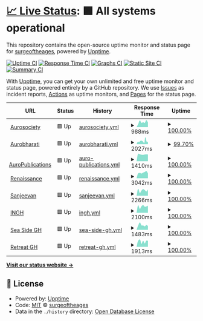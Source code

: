 # [📈 Live Status](https://surgeoftheages.github.io/sasup): <!--live status--> **🟩 All systems operational**

This repository contains the open-source uptime monitor and status page for [surgeoftheages](https://surgeoftheages.github.io/sasup), powered by [Upptime](https://github.com/upptime/upptime).

[![Uptime CI](https://github.com/surgeoftheages/sasup/workflows/Uptime%20CI/badge.svg)](https://github.com/surgeoftheages/sasup/actions?query=workflow%3A%22Uptime+CI%22)
[![Response Time CI](https://github.com/surgeoftheages/sasup/workflows/Response%20Time%20CI/badge.svg)](https://github.com/surgeoftheages/sasup/actions?query=workflow%3A%22Response+Time+CI%22)
[![Graphs CI](https://github.com/surgeoftheages/sasup/workflows/Graphs%20CI/badge.svg)](https://github.com/surgeoftheages/sasup/actions?query=workflow%3A%22Graphs+CI%22)
[![Static Site CI](https://github.com/surgeoftheages/sasup/workflows/Static%20Site%20CI/badge.svg)](https://github.com/surgeoftheages/sasup/actions?query=workflow%3A%22Static+Site+CI%22)
[![Summary CI](https://github.com/surgeoftheages/sasup/workflows/Summary%20CI/badge.svg)](https://github.com/surgeoftheages/sasup/actions?query=workflow%3A%22Summary+CI%22)

With [Upptime](https://upptime.js.org), you can get your own unlimited and free uptime monitor and status page, powered entirely by a GitHub repository. We use [Issues](https://github.com/surgeoftheages/sasup/issues) as incident reports, [Actions](https://github.com/surgeoftheages/sasup/actions) as uptime monitors, and [Pages](https://surgeoftheages.github.io/sasup) for the status page.

<!--start: status pages-->
<!-- This summary is generated by Upptime (https://github.com/upptime/upptime) -->
<!-- Do not edit this manually, your changes will be overwritten -->
<!-- prettier-ignore -->
| URL | Status | History | Response Time | Uptime |
| --- | ------ | ------- | ------------- | ------ |
| <img alt="" src="https://icons.duckduckgo.com/ip3/aurosociety.org.ico" height="13"> [Aurosociety](https://aurosociety.org) | 🟩 Up | [aurosociety.yml](https://github.com/surgeoftheages/sasup/commits/HEAD/history/aurosociety.yml) | <details><summary><img alt="Response time graph" src="./graphs/aurosociety/response-time-week.png" height="20"> 988ms</summary><br><a href="https://surgeoftheages.github.io/sasup/history/aurosociety"><img alt="Response time 816" src="https://img.shields.io/endpoint?url=https%3A%2F%2Fraw.githubusercontent.com%2Fsurgeoftheages%2Fsasup%2FHEAD%2Fapi%2Faurosociety%2Fresponse-time.json"></a><br><a href="https://surgeoftheages.github.io/sasup/history/aurosociety"><img alt="24-hour response time 1140" src="https://img.shields.io/endpoint?url=https%3A%2F%2Fraw.githubusercontent.com%2Fsurgeoftheages%2Fsasup%2FHEAD%2Fapi%2Faurosociety%2Fresponse-time-day.json"></a><br><a href="https://surgeoftheages.github.io/sasup/history/aurosociety"><img alt="7-day response time 988" src="https://img.shields.io/endpoint?url=https%3A%2F%2Fraw.githubusercontent.com%2Fsurgeoftheages%2Fsasup%2FHEAD%2Fapi%2Faurosociety%2Fresponse-time-week.json"></a><br><a href="https://surgeoftheages.github.io/sasup/history/aurosociety"><img alt="30-day response time 822" src="https://img.shields.io/endpoint?url=https%3A%2F%2Fraw.githubusercontent.com%2Fsurgeoftheages%2Fsasup%2FHEAD%2Fapi%2Faurosociety%2Fresponse-time-month.json"></a><br><a href="https://surgeoftheages.github.io/sasup/history/aurosociety"><img alt="1-year response time 828" src="https://img.shields.io/endpoint?url=https%3A%2F%2Fraw.githubusercontent.com%2Fsurgeoftheages%2Fsasup%2FHEAD%2Fapi%2Faurosociety%2Fresponse-time-year.json"></a></details> | <details><summary><a href="https://surgeoftheages.github.io/sasup/history/aurosociety">100.00%</a></summary><a href="https://surgeoftheages.github.io/sasup/history/aurosociety"><img alt="All-time uptime 99.96%" src="https://img.shields.io/endpoint?url=https%3A%2F%2Fraw.githubusercontent.com%2Fsurgeoftheages%2Fsasup%2FHEAD%2Fapi%2Faurosociety%2Fuptime.json"></a><br><a href="https://surgeoftheages.github.io/sasup/history/aurosociety"><img alt="24-hour uptime 100.00%" src="https://img.shields.io/endpoint?url=https%3A%2F%2Fraw.githubusercontent.com%2Fsurgeoftheages%2Fsasup%2FHEAD%2Fapi%2Faurosociety%2Fuptime-day.json"></a><br><a href="https://surgeoftheages.github.io/sasup/history/aurosociety"><img alt="7-day uptime 100.00%" src="https://img.shields.io/endpoint?url=https%3A%2F%2Fraw.githubusercontent.com%2Fsurgeoftheages%2Fsasup%2FHEAD%2Fapi%2Faurosociety%2Fuptime-week.json"></a><br><a href="https://surgeoftheages.github.io/sasup/history/aurosociety"><img alt="30-day uptime 100.00%" src="https://img.shields.io/endpoint?url=https%3A%2F%2Fraw.githubusercontent.com%2Fsurgeoftheages%2Fsasup%2FHEAD%2Fapi%2Faurosociety%2Fuptime-month.json"></a><br><a href="https://surgeoftheages.github.io/sasup/history/aurosociety"><img alt="1-year uptime 99.95%" src="https://img.shields.io/endpoint?url=https%3A%2F%2Fraw.githubusercontent.com%2Fsurgeoftheages%2Fsasup%2FHEAD%2Fapi%2Faurosociety%2Fuptime-year.json"></a></details>
| <img alt="" src="https://icons.duckduckgo.com/ip3/aurobharati.in.ico" height="13"> [Aurobharati](https://aurobharati.in) | 🟩 Up | [aurobharati.yml](https://github.com/surgeoftheages/sasup/commits/HEAD/history/aurobharati.yml) | <details><summary><img alt="Response time graph" src="./graphs/aurobharati/response-time-week.png" height="20"> 2027ms</summary><br><a href="https://surgeoftheages.github.io/sasup/history/aurobharati"><img alt="Response time 2116" src="https://img.shields.io/endpoint?url=https%3A%2F%2Fraw.githubusercontent.com%2Fsurgeoftheages%2Fsasup%2FHEAD%2Fapi%2Faurobharati%2Fresponse-time.json"></a><br><a href="https://surgeoftheages.github.io/sasup/history/aurobharati"><img alt="24-hour response time 2433" src="https://img.shields.io/endpoint?url=https%3A%2F%2Fraw.githubusercontent.com%2Fsurgeoftheages%2Fsasup%2FHEAD%2Fapi%2Faurobharati%2Fresponse-time-day.json"></a><br><a href="https://surgeoftheages.github.io/sasup/history/aurobharati"><img alt="7-day response time 2027" src="https://img.shields.io/endpoint?url=https%3A%2F%2Fraw.githubusercontent.com%2Fsurgeoftheages%2Fsasup%2FHEAD%2Fapi%2Faurobharati%2Fresponse-time-week.json"></a><br><a href="https://surgeoftheages.github.io/sasup/history/aurobharati"><img alt="30-day response time 1989" src="https://img.shields.io/endpoint?url=https%3A%2F%2Fraw.githubusercontent.com%2Fsurgeoftheages%2Fsasup%2FHEAD%2Fapi%2Faurobharati%2Fresponse-time-month.json"></a><br><a href="https://surgeoftheages.github.io/sasup/history/aurobharati"><img alt="1-year response time 2036" src="https://img.shields.io/endpoint?url=https%3A%2F%2Fraw.githubusercontent.com%2Fsurgeoftheages%2Fsasup%2FHEAD%2Fapi%2Faurobharati%2Fresponse-time-year.json"></a></details> | <details><summary><a href="https://surgeoftheages.github.io/sasup/history/aurobharati">99.70%</a></summary><a href="https://surgeoftheages.github.io/sasup/history/aurobharati"><img alt="All-time uptime 99.77%" src="https://img.shields.io/endpoint?url=https%3A%2F%2Fraw.githubusercontent.com%2Fsurgeoftheages%2Fsasup%2FHEAD%2Fapi%2Faurobharati%2Fuptime.json"></a><br><a href="https://surgeoftheages.github.io/sasup/history/aurobharati"><img alt="24-hour uptime 100.00%" src="https://img.shields.io/endpoint?url=https%3A%2F%2Fraw.githubusercontent.com%2Fsurgeoftheages%2Fsasup%2FHEAD%2Fapi%2Faurobharati%2Fuptime-day.json"></a><br><a href="https://surgeoftheages.github.io/sasup/history/aurobharati"><img alt="7-day uptime 99.70%" src="https://img.shields.io/endpoint?url=https%3A%2F%2Fraw.githubusercontent.com%2Fsurgeoftheages%2Fsasup%2FHEAD%2Fapi%2Faurobharati%2Fuptime-week.json"></a><br><a href="https://surgeoftheages.github.io/sasup/history/aurobharati"><img alt="30-day uptime 99.93%" src="https://img.shields.io/endpoint?url=https%3A%2F%2Fraw.githubusercontent.com%2Fsurgeoftheages%2Fsasup%2FHEAD%2Fapi%2Faurobharati%2Fuptime-month.json"></a><br><a href="https://surgeoftheages.github.io/sasup/history/aurobharati"><img alt="1-year uptime 99.71%" src="https://img.shields.io/endpoint?url=https%3A%2F%2Fraw.githubusercontent.com%2Fsurgeoftheages%2Fsasup%2FHEAD%2Fapi%2Faurobharati%2Fuptime-year.json"></a></details>
| <img alt="" src="https://icons.duckduckgo.com/ip3/auropublications.org.ico" height="13"> [AuroPublications](https://auropublications.org) | 🟩 Up | [auro-publications.yml](https://github.com/surgeoftheages/sasup/commits/HEAD/history/auro-publications.yml) | <details><summary><img alt="Response time graph" src="./graphs/auro-publications/response-time-week.png" height="20"> 1410ms</summary><br><a href="https://surgeoftheages.github.io/sasup/history/auro-publications"><img alt="Response time 1728" src="https://img.shields.io/endpoint?url=https%3A%2F%2Fraw.githubusercontent.com%2Fsurgeoftheages%2Fsasup%2FHEAD%2Fapi%2Fauro-publications%2Fresponse-time.json"></a><br><a href="https://surgeoftheages.github.io/sasup/history/auro-publications"><img alt="24-hour response time 1417" src="https://img.shields.io/endpoint?url=https%3A%2F%2Fraw.githubusercontent.com%2Fsurgeoftheages%2Fsasup%2FHEAD%2Fapi%2Fauro-publications%2Fresponse-time-day.json"></a><br><a href="https://surgeoftheages.github.io/sasup/history/auro-publications"><img alt="7-day response time 1410" src="https://img.shields.io/endpoint?url=https%3A%2F%2Fraw.githubusercontent.com%2Fsurgeoftheages%2Fsasup%2FHEAD%2Fapi%2Fauro-publications%2Fresponse-time-week.json"></a><br><a href="https://surgeoftheages.github.io/sasup/history/auro-publications"><img alt="30-day response time 1577" src="https://img.shields.io/endpoint?url=https%3A%2F%2Fraw.githubusercontent.com%2Fsurgeoftheages%2Fsasup%2FHEAD%2Fapi%2Fauro-publications%2Fresponse-time-month.json"></a><br><a href="https://surgeoftheages.github.io/sasup/history/auro-publications"><img alt="1-year response time 1735" src="https://img.shields.io/endpoint?url=https%3A%2F%2Fraw.githubusercontent.com%2Fsurgeoftheages%2Fsasup%2FHEAD%2Fapi%2Fauro-publications%2Fresponse-time-year.json"></a></details> | <details><summary><a href="https://surgeoftheages.github.io/sasup/history/auro-publications">100.00%</a></summary><a href="https://surgeoftheages.github.io/sasup/history/auro-publications"><img alt="All-time uptime 99.90%" src="https://img.shields.io/endpoint?url=https%3A%2F%2Fraw.githubusercontent.com%2Fsurgeoftheages%2Fsasup%2FHEAD%2Fapi%2Fauro-publications%2Fuptime.json"></a><br><a href="https://surgeoftheages.github.io/sasup/history/auro-publications"><img alt="24-hour uptime 100.00%" src="https://img.shields.io/endpoint?url=https%3A%2F%2Fraw.githubusercontent.com%2Fsurgeoftheages%2Fsasup%2FHEAD%2Fapi%2Fauro-publications%2Fuptime-day.json"></a><br><a href="https://surgeoftheages.github.io/sasup/history/auro-publications"><img alt="7-day uptime 100.00%" src="https://img.shields.io/endpoint?url=https%3A%2F%2Fraw.githubusercontent.com%2Fsurgeoftheages%2Fsasup%2FHEAD%2Fapi%2Fauro-publications%2Fuptime-week.json"></a><br><a href="https://surgeoftheages.github.io/sasup/history/auro-publications"><img alt="30-day uptime 100.00%" src="https://img.shields.io/endpoint?url=https%3A%2F%2Fraw.githubusercontent.com%2Fsurgeoftheages%2Fsasup%2FHEAD%2Fapi%2Fauro-publications%2Fuptime-month.json"></a><br><a href="https://surgeoftheages.github.io/sasup/history/auro-publications"><img alt="1-year uptime 99.88%" src="https://img.shields.io/endpoint?url=https%3A%2F%2Fraw.githubusercontent.com%2Fsurgeoftheages%2Fsasup%2FHEAD%2Fapi%2Fauro-publications%2Fuptime-year.json"></a></details>
| <img alt="" src="https://icons.duckduckgo.com/ip3/journal.aurobharati.in.ico" height="13"> [Renaissance](https://journal.aurobharati.in) | 🟩 Up | [renaissance.yml](https://github.com/surgeoftheages/sasup/commits/HEAD/history/renaissance.yml) | <details><summary><img alt="Response time graph" src="./graphs/renaissance/response-time-week.png" height="20"> 3042ms</summary><br><a href="https://surgeoftheages.github.io/sasup/history/renaissance"><img alt="Response time 2376" src="https://img.shields.io/endpoint?url=https%3A%2F%2Fraw.githubusercontent.com%2Fsurgeoftheages%2Fsasup%2FHEAD%2Fapi%2Frenaissance%2Fresponse-time.json"></a><br><a href="https://surgeoftheages.github.io/sasup/history/renaissance"><img alt="24-hour response time 3557" src="https://img.shields.io/endpoint?url=https%3A%2F%2Fraw.githubusercontent.com%2Fsurgeoftheages%2Fsasup%2FHEAD%2Fapi%2Frenaissance%2Fresponse-time-day.json"></a><br><a href="https://surgeoftheages.github.io/sasup/history/renaissance"><img alt="7-day response time 3042" src="https://img.shields.io/endpoint?url=https%3A%2F%2Fraw.githubusercontent.com%2Fsurgeoftheages%2Fsasup%2FHEAD%2Fapi%2Frenaissance%2Fresponse-time-week.json"></a><br><a href="https://surgeoftheages.github.io/sasup/history/renaissance"><img alt="30-day response time 2953" src="https://img.shields.io/endpoint?url=https%3A%2F%2Fraw.githubusercontent.com%2Fsurgeoftheages%2Fsasup%2FHEAD%2Fapi%2Frenaissance%2Fresponse-time-month.json"></a><br><a href="https://surgeoftheages.github.io/sasup/history/renaissance"><img alt="1-year response time 2475" src="https://img.shields.io/endpoint?url=https%3A%2F%2Fraw.githubusercontent.com%2Fsurgeoftheages%2Fsasup%2FHEAD%2Fapi%2Frenaissance%2Fresponse-time-year.json"></a></details> | <details><summary><a href="https://surgeoftheages.github.io/sasup/history/renaissance">100.00%</a></summary><a href="https://surgeoftheages.github.io/sasup/history/renaissance"><img alt="All-time uptime 99.64%" src="https://img.shields.io/endpoint?url=https%3A%2F%2Fraw.githubusercontent.com%2Fsurgeoftheages%2Fsasup%2FHEAD%2Fapi%2Frenaissance%2Fuptime.json"></a><br><a href="https://surgeoftheages.github.io/sasup/history/renaissance"><img alt="24-hour uptime 100.00%" src="https://img.shields.io/endpoint?url=https%3A%2F%2Fraw.githubusercontent.com%2Fsurgeoftheages%2Fsasup%2FHEAD%2Fapi%2Frenaissance%2Fuptime-day.json"></a><br><a href="https://surgeoftheages.github.io/sasup/history/renaissance"><img alt="7-day uptime 100.00%" src="https://img.shields.io/endpoint?url=https%3A%2F%2Fraw.githubusercontent.com%2Fsurgeoftheages%2Fsasup%2FHEAD%2Fapi%2Frenaissance%2Fuptime-week.json"></a><br><a href="https://surgeoftheages.github.io/sasup/history/renaissance"><img alt="30-day uptime 100.00%" src="https://img.shields.io/endpoint?url=https%3A%2F%2Fraw.githubusercontent.com%2Fsurgeoftheages%2Fsasup%2FHEAD%2Fapi%2Frenaissance%2Fuptime-month.json"></a><br><a href="https://surgeoftheages.github.io/sasup/history/renaissance"><img alt="1-year uptime 99.54%" src="https://img.shields.io/endpoint?url=https%3A%2F%2Fraw.githubusercontent.com%2Fsurgeoftheages%2Fsasup%2FHEAD%2Fapi%2Frenaissance%2Fuptime-year.json"></a></details>
| <img alt="" src="https://icons.duckduckgo.com/ip3/sanjeevanpalliativecare.org.ico" height="13"> [Sanjeevan](https://sanjeevanpalliativecare.org/) | 🟩 Up | [sanjeevan.yml](https://github.com/surgeoftheages/sasup/commits/HEAD/history/sanjeevan.yml) | <details><summary><img alt="Response time graph" src="./graphs/sanjeevan/response-time-week.png" height="20"> 2266ms</summary><br><a href="https://surgeoftheages.github.io/sasup/history/sanjeevan"><img alt="Response time 2111" src="https://img.shields.io/endpoint?url=https%3A%2F%2Fraw.githubusercontent.com%2Fsurgeoftheages%2Fsasup%2FHEAD%2Fapi%2Fsanjeevan%2Fresponse-time.json"></a><br><a href="https://surgeoftheages.github.io/sasup/history/sanjeevan"><img alt="24-hour response time 2087" src="https://img.shields.io/endpoint?url=https%3A%2F%2Fraw.githubusercontent.com%2Fsurgeoftheages%2Fsasup%2FHEAD%2Fapi%2Fsanjeevan%2Fresponse-time-day.json"></a><br><a href="https://surgeoftheages.github.io/sasup/history/sanjeevan"><img alt="7-day response time 2266" src="https://img.shields.io/endpoint?url=https%3A%2F%2Fraw.githubusercontent.com%2Fsurgeoftheages%2Fsasup%2FHEAD%2Fapi%2Fsanjeevan%2Fresponse-time-week.json"></a><br><a href="https://surgeoftheages.github.io/sasup/history/sanjeevan"><img alt="30-day response time 2248" src="https://img.shields.io/endpoint?url=https%3A%2F%2Fraw.githubusercontent.com%2Fsurgeoftheages%2Fsasup%2FHEAD%2Fapi%2Fsanjeevan%2Fresponse-time-month.json"></a><br><a href="https://surgeoftheages.github.io/sasup/history/sanjeevan"><img alt="1-year response time 2212" src="https://img.shields.io/endpoint?url=https%3A%2F%2Fraw.githubusercontent.com%2Fsurgeoftheages%2Fsasup%2FHEAD%2Fapi%2Fsanjeevan%2Fresponse-time-year.json"></a></details> | <details><summary><a href="https://surgeoftheages.github.io/sasup/history/sanjeevan">100.00%</a></summary><a href="https://surgeoftheages.github.io/sasup/history/sanjeevan"><img alt="All-time uptime 88.70%" src="https://img.shields.io/endpoint?url=https%3A%2F%2Fraw.githubusercontent.com%2Fsurgeoftheages%2Fsasup%2FHEAD%2Fapi%2Fsanjeevan%2Fuptime.json"></a><br><a href="https://surgeoftheages.github.io/sasup/history/sanjeevan"><img alt="24-hour uptime 100.00%" src="https://img.shields.io/endpoint?url=https%3A%2F%2Fraw.githubusercontent.com%2Fsurgeoftheages%2Fsasup%2FHEAD%2Fapi%2Fsanjeevan%2Fuptime-day.json"></a><br><a href="https://surgeoftheages.github.io/sasup/history/sanjeevan"><img alt="7-day uptime 100.00%" src="https://img.shields.io/endpoint?url=https%3A%2F%2Fraw.githubusercontent.com%2Fsurgeoftheages%2Fsasup%2FHEAD%2Fapi%2Fsanjeevan%2Fuptime-week.json"></a><br><a href="https://surgeoftheages.github.io/sasup/history/sanjeevan"><img alt="30-day uptime 100.00%" src="https://img.shields.io/endpoint?url=https%3A%2F%2Fraw.githubusercontent.com%2Fsurgeoftheages%2Fsasup%2FHEAD%2Fapi%2Fsanjeevan%2Fuptime-month.json"></a><br><a href="https://surgeoftheages.github.io/sasup/history/sanjeevan"><img alt="1-year uptime 91.28%" src="https://img.shields.io/endpoint?url=https%3A%2F%2Fraw.githubusercontent.com%2Fsurgeoftheages%2Fsasup%2FHEAD%2Fapi%2Fsanjeevan%2Fuptime-year.json"></a></details>
| <img alt="" src="https://icons.duckduckgo.com/ip3/internationalgh.com.ico" height="13"> [INGH](https://internationalgh.com/) | 🟩 Up | [ingh.yml](https://github.com/surgeoftheages/sasup/commits/HEAD/history/ingh.yml) | <details><summary><img alt="Response time graph" src="./graphs/ingh/response-time-week.png" height="20"> 2100ms</summary><br><a href="https://surgeoftheages.github.io/sasup/history/ingh"><img alt="Response time 1802" src="https://img.shields.io/endpoint?url=https%3A%2F%2Fraw.githubusercontent.com%2Fsurgeoftheages%2Fsasup%2FHEAD%2Fapi%2Fingh%2Fresponse-time.json"></a><br><a href="https://surgeoftheages.github.io/sasup/history/ingh"><img alt="24-hour response time 2559" src="https://img.shields.io/endpoint?url=https%3A%2F%2Fraw.githubusercontent.com%2Fsurgeoftheages%2Fsasup%2FHEAD%2Fapi%2Fingh%2Fresponse-time-day.json"></a><br><a href="https://surgeoftheages.github.io/sasup/history/ingh"><img alt="7-day response time 2100" src="https://img.shields.io/endpoint?url=https%3A%2F%2Fraw.githubusercontent.com%2Fsurgeoftheages%2Fsasup%2FHEAD%2Fapi%2Fingh%2Fresponse-time-week.json"></a><br><a href="https://surgeoftheages.github.io/sasup/history/ingh"><img alt="30-day response time 1948" src="https://img.shields.io/endpoint?url=https%3A%2F%2Fraw.githubusercontent.com%2Fsurgeoftheages%2Fsasup%2FHEAD%2Fapi%2Fingh%2Fresponse-time-month.json"></a><br><a href="https://surgeoftheages.github.io/sasup/history/ingh"><img alt="1-year response time 1848" src="https://img.shields.io/endpoint?url=https%3A%2F%2Fraw.githubusercontent.com%2Fsurgeoftheages%2Fsasup%2FHEAD%2Fapi%2Fingh%2Fresponse-time-year.json"></a></details> | <details><summary><a href="https://surgeoftheages.github.io/sasup/history/ingh">100.00%</a></summary><a href="https://surgeoftheages.github.io/sasup/history/ingh"><img alt="All-time uptime 99.98%" src="https://img.shields.io/endpoint?url=https%3A%2F%2Fraw.githubusercontent.com%2Fsurgeoftheages%2Fsasup%2FHEAD%2Fapi%2Fingh%2Fuptime.json"></a><br><a href="https://surgeoftheages.github.io/sasup/history/ingh"><img alt="24-hour uptime 100.00%" src="https://img.shields.io/endpoint?url=https%3A%2F%2Fraw.githubusercontent.com%2Fsurgeoftheages%2Fsasup%2FHEAD%2Fapi%2Fingh%2Fuptime-day.json"></a><br><a href="https://surgeoftheages.github.io/sasup/history/ingh"><img alt="7-day uptime 100.00%" src="https://img.shields.io/endpoint?url=https%3A%2F%2Fraw.githubusercontent.com%2Fsurgeoftheages%2Fsasup%2FHEAD%2Fapi%2Fingh%2Fuptime-week.json"></a><br><a href="https://surgeoftheages.github.io/sasup/history/ingh"><img alt="30-day uptime 100.00%" src="https://img.shields.io/endpoint?url=https%3A%2F%2Fraw.githubusercontent.com%2Fsurgeoftheages%2Fsasup%2FHEAD%2Fapi%2Fingh%2Fuptime-month.json"></a><br><a href="https://surgeoftheages.github.io/sasup/history/ingh"><img alt="1-year uptime 99.97%" src="https://img.shields.io/endpoint?url=https%3A%2F%2Fraw.githubusercontent.com%2Fsurgeoftheages%2Fsasup%2FHEAD%2Fapi%2Fingh%2Fuptime-year.json"></a></details>
| <img alt="" src="https://icons.duckduckgo.com/ip3/seasidegh.com.ico" height="13"> [Sea Side GH](https://seasidegh.com/) | 🟩 Up | [sea-side-gh.yml](https://github.com/surgeoftheages/sasup/commits/HEAD/history/sea-side-gh.yml) | <details><summary><img alt="Response time graph" src="./graphs/sea-side-gh/response-time-week.png" height="20"> 1483ms</summary><br><a href="https://surgeoftheages.github.io/sasup/history/sea-side-gh"><img alt="Response time 1980" src="https://img.shields.io/endpoint?url=https%3A%2F%2Fraw.githubusercontent.com%2Fsurgeoftheages%2Fsasup%2FHEAD%2Fapi%2Fsea-side-gh%2Fresponse-time.json"></a><br><a href="https://surgeoftheages.github.io/sasup/history/sea-side-gh"><img alt="24-hour response time 1326" src="https://img.shields.io/endpoint?url=https%3A%2F%2Fraw.githubusercontent.com%2Fsurgeoftheages%2Fsasup%2FHEAD%2Fapi%2Fsea-side-gh%2Fresponse-time-day.json"></a><br><a href="https://surgeoftheages.github.io/sasup/history/sea-side-gh"><img alt="7-day response time 1483" src="https://img.shields.io/endpoint?url=https%3A%2F%2Fraw.githubusercontent.com%2Fsurgeoftheages%2Fsasup%2FHEAD%2Fapi%2Fsea-side-gh%2Fresponse-time-week.json"></a><br><a href="https://surgeoftheages.github.io/sasup/history/sea-side-gh"><img alt="30-day response time 1510" src="https://img.shields.io/endpoint?url=https%3A%2F%2Fraw.githubusercontent.com%2Fsurgeoftheages%2Fsasup%2FHEAD%2Fapi%2Fsea-side-gh%2Fresponse-time-month.json"></a><br><a href="https://surgeoftheages.github.io/sasup/history/sea-side-gh"><img alt="1-year response time 2002" src="https://img.shields.io/endpoint?url=https%3A%2F%2Fraw.githubusercontent.com%2Fsurgeoftheages%2Fsasup%2FHEAD%2Fapi%2Fsea-side-gh%2Fresponse-time-year.json"></a></details> | <details><summary><a href="https://surgeoftheages.github.io/sasup/history/sea-side-gh">100.00%</a></summary><a href="https://surgeoftheages.github.io/sasup/history/sea-side-gh"><img alt="All-time uptime 99.98%" src="https://img.shields.io/endpoint?url=https%3A%2F%2Fraw.githubusercontent.com%2Fsurgeoftheages%2Fsasup%2FHEAD%2Fapi%2Fsea-side-gh%2Fuptime.json"></a><br><a href="https://surgeoftheages.github.io/sasup/history/sea-side-gh"><img alt="24-hour uptime 100.00%" src="https://img.shields.io/endpoint?url=https%3A%2F%2Fraw.githubusercontent.com%2Fsurgeoftheages%2Fsasup%2FHEAD%2Fapi%2Fsea-side-gh%2Fuptime-day.json"></a><br><a href="https://surgeoftheages.github.io/sasup/history/sea-side-gh"><img alt="7-day uptime 100.00%" src="https://img.shields.io/endpoint?url=https%3A%2F%2Fraw.githubusercontent.com%2Fsurgeoftheages%2Fsasup%2FHEAD%2Fapi%2Fsea-side-gh%2Fuptime-week.json"></a><br><a href="https://surgeoftheages.github.io/sasup/history/sea-side-gh"><img alt="30-day uptime 100.00%" src="https://img.shields.io/endpoint?url=https%3A%2F%2Fraw.githubusercontent.com%2Fsurgeoftheages%2Fsasup%2FHEAD%2Fapi%2Fsea-side-gh%2Fuptime-month.json"></a><br><a href="https://surgeoftheages.github.io/sasup/history/sea-side-gh"><img alt="1-year uptime 99.97%" src="https://img.shields.io/endpoint?url=https%3A%2F%2Fraw.githubusercontent.com%2Fsurgeoftheages%2Fsasup%2FHEAD%2Fapi%2Fsea-side-gh%2Fuptime-year.json"></a></details>
| <img alt="" src="https://icons.duckduckgo.com/ip3/theretreatgh.com.ico" height="13"> [Retreat GH](http://theretreatgh.com/) | 🟩 Up | [retreat-gh.yml](https://github.com/surgeoftheages/sasup/commits/HEAD/history/retreat-gh.yml) | <details><summary><img alt="Response time graph" src="./graphs/retreat-gh/response-time-week.png" height="20"> 1913ms</summary><br><a href="https://surgeoftheages.github.io/sasup/history/retreat-gh"><img alt="Response time 2612" src="https://img.shields.io/endpoint?url=https%3A%2F%2Fraw.githubusercontent.com%2Fsurgeoftheages%2Fsasup%2FHEAD%2Fapi%2Fretreat-gh%2Fresponse-time.json"></a><br><a href="https://surgeoftheages.github.io/sasup/history/retreat-gh"><img alt="24-hour response time 3076" src="https://img.shields.io/endpoint?url=https%3A%2F%2Fraw.githubusercontent.com%2Fsurgeoftheages%2Fsasup%2FHEAD%2Fapi%2Fretreat-gh%2Fresponse-time-day.json"></a><br><a href="https://surgeoftheages.github.io/sasup/history/retreat-gh"><img alt="7-day response time 1913" src="https://img.shields.io/endpoint?url=https%3A%2F%2Fraw.githubusercontent.com%2Fsurgeoftheages%2Fsasup%2FHEAD%2Fapi%2Fretreat-gh%2Fresponse-time-week.json"></a><br><a href="https://surgeoftheages.github.io/sasup/history/retreat-gh"><img alt="30-day response time 1921" src="https://img.shields.io/endpoint?url=https%3A%2F%2Fraw.githubusercontent.com%2Fsurgeoftheages%2Fsasup%2FHEAD%2Fapi%2Fretreat-gh%2Fresponse-time-month.json"></a><br><a href="https://surgeoftheages.github.io/sasup/history/retreat-gh"><img alt="1-year response time 2533" src="https://img.shields.io/endpoint?url=https%3A%2F%2Fraw.githubusercontent.com%2Fsurgeoftheages%2Fsasup%2FHEAD%2Fapi%2Fretreat-gh%2Fresponse-time-year.json"></a></details> | <details><summary><a href="https://surgeoftheages.github.io/sasup/history/retreat-gh">100.00%</a></summary><a href="https://surgeoftheages.github.io/sasup/history/retreat-gh"><img alt="All-time uptime 99.57%" src="https://img.shields.io/endpoint?url=https%3A%2F%2Fraw.githubusercontent.com%2Fsurgeoftheages%2Fsasup%2FHEAD%2Fapi%2Fretreat-gh%2Fuptime.json"></a><br><a href="https://surgeoftheages.github.io/sasup/history/retreat-gh"><img alt="24-hour uptime 100.00%" src="https://img.shields.io/endpoint?url=https%3A%2F%2Fraw.githubusercontent.com%2Fsurgeoftheages%2Fsasup%2FHEAD%2Fapi%2Fretreat-gh%2Fuptime-day.json"></a><br><a href="https://surgeoftheages.github.io/sasup/history/retreat-gh"><img alt="7-day uptime 100.00%" src="https://img.shields.io/endpoint?url=https%3A%2F%2Fraw.githubusercontent.com%2Fsurgeoftheages%2Fsasup%2FHEAD%2Fapi%2Fretreat-gh%2Fuptime-week.json"></a><br><a href="https://surgeoftheages.github.io/sasup/history/retreat-gh"><img alt="30-day uptime 100.00%" src="https://img.shields.io/endpoint?url=https%3A%2F%2Fraw.githubusercontent.com%2Fsurgeoftheages%2Fsasup%2FHEAD%2Fapi%2Fretreat-gh%2Fuptime-month.json"></a><br><a href="https://surgeoftheages.github.io/sasup/history/retreat-gh"><img alt="1-year uptime 99.45%" src="https://img.shields.io/endpoint?url=https%3A%2F%2Fraw.githubusercontent.com%2Fsurgeoftheages%2Fsasup%2FHEAD%2Fapi%2Fretreat-gh%2Fuptime-year.json"></a></details>

<!--end: status pages-->

[**Visit our status website →**](https://surgeoftheages.github.io/sasup)

## 📄 License

- Powered by: [Upptime](https://github.com/upptime/upptime)
- Code: [MIT](./LICENSE) © [surgeoftheages](https://surgeoftheages.github.io/sasup)
- Data in the `./history` directory: [Open Database License](https://opendatacommons.org/licenses/odbl/1-0/)
